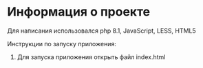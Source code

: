 <h1>Информация о проекте</h1>
<p>Для написания использовался php 8.1, JavaScript, LESS, HTML5</p>

<p>Инструкции по запуску приложения:</p>
<ol>
    <li>Для запуска приложения открыть файл index.html</li>
</ol>